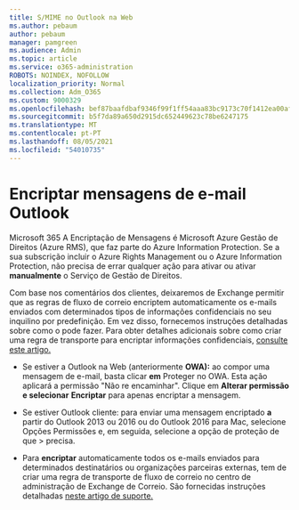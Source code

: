 ```yaml
---
title: S/MIME no Outlook na Web
ms.author: pebaum
author: pebaum
manager: pamgreen
ms.audience: Admin
ms.topic: article
ms.service: o365-administration
ROBOTS: NOINDEX, NOFOLLOW
localization_priority: Normal
ms.collection: Adm_O365
ms.custom: 9000329
ms.openlocfilehash: bef87baafdbaf9346f99f1ff54aaa83bc9173c70f1412ea00afb717c15a8014c
ms.sourcegitcommit: b5f7da89a650d2915dc652449623c78be6247175
ms.translationtype: MT
ms.contentlocale: pt-PT
ms.lasthandoff: 08/05/2021
ms.locfileid: "54010735"
---
```

# <a name="encrypt-email-messages-in-outlook"></a>Encriptar mensagens de e-mail Outlook

Microsoft 365 A Encriptação de Mensagens é Microsoft Azure Gestão de Direitos (Azure RMS), que faz parte do Azure Information Protection. Se a sua subscrição incluir o Azure Rights Management ou o Azure Information Protection, não precisa de errar qualquer ação para ativar ou ativar **manualmente** o Serviço de Gestão de Direitos.

Com base nos comentários dos clientes, deixaremos de Exchange permitir que as regras de fluxo de correio encriptem automaticamente os e-mails enviados com determinados tipos de informações confidenciais no seu inquilino por predefinição. Em vez disso, fornecemos instruções detalhadas sobre como o pode fazer. Para obter detalhes adicionais sobre como criar uma regra de transporte para encriptar informações confidenciais, [consulte este artigo.](https://aka.ms/OmeEtr)

- Se estiver a Outlook na Web (anteriormente **OWA):** ao compor uma mensagem de e-mail, basta clicar **em** Proteger no OWA. Esta ação aplicará a permissão "Não re encaminhar". Clique em **Alterar permissão e selecionar** **Encriptar** para apenas encriptar a mensagem.

- Se estiver Outlook cliente: para enviar uma mensagem encriptado **a** partir do Outlook 2013 ou 2016 ou do Outlook 2016 para Mac, selecione Opções Permissões e, em seguida, selecione a opção de proteção de que  >  precisa.

- Para **encriptar** automaticamente todos os e-mails enviados para determinados destinatários ou organizações parceiras externas, tem de criar uma regra de transporte de fluxo de correio no centro de administração de Exchange de Correio. São fornecidas instruções detalhadas [neste artigo de suporte.](https://docs.microsoft.com/microsoft-365/compliance/define-mail-flow-rules-to-encrypt-email#create-mail-flow-rules-to-encrypt-email-messages-with-the-new-ome-capabilities)


